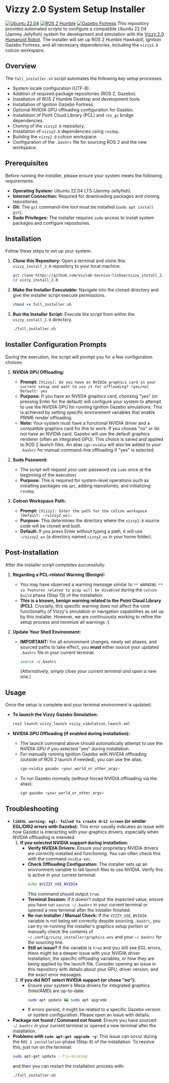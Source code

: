 # Vizzy 2.0 System Setup Installer

[![Ubuntu 22.04](https://img.shields.io/badge/Ubuntu-22.04%20LTS-orange)](https://releases.ubuntu.com/22.04/)
[![ROS 2 Humble](https://img.shields.io/badge/ROS%202-Humble%20Hawksbill-blue)](https://docs.ros.org/en/humble/index.html)
[![Gazebo Fortress](https://img.shields.io/badge/Gazebo-Fortress-blueviolet)](https://gazebosim.org/docs/fortress)
This repository provides automated scripts to configure a compatible Ubuntu 22.04 (Jammy Jellyfish) system for development and simulation with the [Vizzy 2.0 Humanoid Robot](https://github.com/vislab-tecnico-lisboa/vizzy2.0). The installer will set up ROS 2 Humble Hawksbill, Ignition Gazebo Fortress, and all necessary dependencies, including the `vizzy2.0` colcon workspace.

## Overview

The `full_installer.sh` script automates the following key setup processes:
* System locale configuration (UTF-8).
* Addition of required package repositories (ROS 2, Gazebo).
* Installation of ROS 2 Humble Desktop and development tools.
* Installation of Ignition Gazebo Fortress.
* Optional NVIDIA GPU offloading configuration for Gazebo.
* Installation of Point Cloud Library (PCL) and `ros_gz` bridge dependencies.
* Cloning of the `vizzy2.0` repository.
* Installation of `vizzy2.0` dependencies using `rosdep`.
* Building the `vizzy2.0` colcon workspace.
* Configuration of the `.bashrc` file for sourcing ROS 2 and the new workspace.

## Prerequisites

Before running the installer, please ensure your system meets the following requirements:
* **Operating System:** Ubuntu 22.04 LTS (Jammy Jellyfish).
* **Internet Connection:** Required for downloading packages and cloning repositories.
* **Git:** The `git` command-line tool must be installed (`sudo apt install git`).
* **Sudo Privileges:** The installer requires `sudo` access to install system packages and configure repositories.

## Installation

Follow these steps to set up your system:

1.  **Clone this Repository:**
    Open a terminal and clone this `vizzy_install_2.0` repository to your local machine.
    ```bash
    git clone https://github.com/vislab-tecnico-lisboa/vizzy_install_2.0.git
    cd vizzy_install_2.0
    ```

2.  **Make the Installer Executable:**
    Navigate into the cloned directory and give the installer script execute permissions.
    ```bash
    chmod +x full_installer.sh
    ```

3.  **Run the Installer Script:**
    Execute the script from within the `vizzy_install_2.0` directory.
    ```bash
    ./full_installer.sh
    ```

## Installer Configuration Prompts

During the execution, the script will prompt you for a few configuration choices:

1.  **NVIDIA GPU Offloading:**
    * **Prompt:** `[Vizzy]: Do you have an NVIDIA graphics card in your current setup and want to use it for offloading? (yes/no) Default: yes`
    * **Purpose:** If you have an NVIDIA graphics card, choosing "yes" (or pressing Enter for the default) will configure your system to attempt to use the NVIDIA GPU for running Ignition Gazebo simulations. This is achieved by setting specific environment variables that enable PRIME render offloading.
    * **Note:** Your system must have a functional NVIDIA driver and a compatible graphics card for this to work. If you choose "no" or do not have an NVIDIA card, Gazebo will use the default graphics renderer (often an integrated GPU). This choice is saved and applied to ROS 2 launch files. An alias `ign-nvidia` will also be added to your `.bashrc` for manual command-line offloading if "yes" is selected.

2.  **Sudo Password:**
    * The script will request your user password via `sudo` once at the beginning of the execution.
    * **Purpose:** This is required for system-level operations such as installing packages via `apt`, adding repositories, and initializing `rosdep`.

3.  **Colcon Workspace Path:**
    * **Prompt:** `[Vizzy]: Enter the path for the colcon workspace (Default: ~/vizzy2_ws):`
    * **Purpose:** This determines the directory where the `vizzy2.0` source code will be cloned and built.
    * **Default:** If you press Enter without typing a path, it will use `~/vizzy2_ws` (a directory named `vizzy2_ws` in your home folder).

## Post-Installation

After the installer script completes successfully:

1.  **Regarding a PCL-related Warning (Benign):**
    * You may have observed a warning message similar to `** WARNING ** io features related to pcap will be disabled` during the `colcon build` phase (Step 13) of the installation.
    * **This is a known, benign warning related to the Point Cloud Library (PCL).** Crucially, this specific warning does not affect the core functionality of Vizzy's simulation or navigation capabilities as set up by this installer. However, we are continuously working to refine the setup process and minimize all warnings :).
  
2.  **Update Your Shell Environment:**
    * **IMPORTANT:** For all environment changes, newly set aliases, and sourced paths to take effect, you **must** either source your updated `.bashrc` file in your current terminal.
      ```bash
      source ~/.bashrc
      ```
      *(Alternatively, simply close your current terminal and open a new one.)*

## Usage

Once the setup is complete and your terminal environment is updated:

* **To launch the Vizzy Gazebo Simulation:**
    ```bash
    ros2 launch vizzy_launch vizzy_simulation_launch.xml
    ```

* **NVIDIA GPU Offloading (if enabled during installation):**
    * The launch command above should automatically attempt to use the NVIDIA GPU if you selected "yes" during installation.
    * For manually running Ignition Gazebo with NVIDIA offloading (outside of ROS 2 launch if needed), you can use the alias:
        ```bash
        ign-nvidia gazebo <your_world_or_other_args>
        ```
    * To run Gazebo normally (without forced NVIDIA offloading via the alias):
        ```bash
        ign gazebo <your_world_or_other_args>
        ```

## Troubleshooting

* **`libEGL warning: egl: failed to create dri2 screen` (or similar EGL/DRI2 errors with Gazebo):**
    This error usually indicates an issue with how Gazebo is interacting with your graphics drivers, especially when NVIDIA offloading is intended.
    1.  **If you selected NVIDIA support during installation:**
        * **Verify NVIDIA Drivers:** Ensure your proprietary NVIDIA drivers are correctly installed and functioning. You can often check this with the command `nvidia-smi`.
        * **Check Offloading Configuration:** The installer sets up an environment variable to tell launch files to use NVIDIA. Verify this is active in your current terminal:
            ```bash
            echo $VIZZY_USE_NVIDIA
            ```
            This command should output `true`.
        * **Terminal Session:** If it doesn't output the expected value, ensure you have run `source ~/.bashrc` in your current terminal or opened a new terminal after the installer finished.
        * **Re-run Installer / Manual Check:** If the `VIZZY_USE_NVIDIA` variable is not being set correctly despite sourcing `.bashrc`, you can try re-running the installer's graphics setup portion or manually check the contents of `~/.config/vizzy_installer/graphics.env` and your `~/.bashrc` for the sourcing line.
        * **Still an issue?** If the variable is `true` and you still see EGL errors, there might be a deeper issue with your NVIDIA driver installation, the specific offloading variables, or how they are being applied by the launch file. Consider opening an issue in this repository with details about your GPU, driver version, and the exact error messages.
    2.  **If you did NOT select NVIDIA support (or chose "no"):**
        * Ensure your system's Mesa drivers for integrated graphics (Intel/AMD) are up-to-date:
            ```bash
            sudo apt update && sudo apt upgrade
            ```
        * If errors persist, it might be related to a specific Gazebo version or system configuration. Please open an issue with details.
* **Package not found / Command not found:** Ensure you have sourced `~/.bashrc` in your current terminal or opened a new terminal after the installation.
* **Problems with `sudo apt-get upgrade -y`:** This issue can occur during the `ROS 2 installation` phase (Step 4) of the installation. To resolve this, just run on the terminal:
  ```bash
  sudo apt-get update --fix-missing
  ```
    and then you can restart the installation process with:
    ```bash
    ./full_installer.sh
    ```
